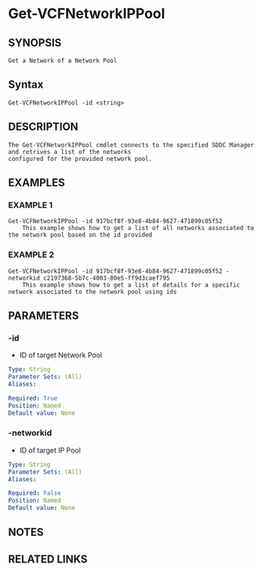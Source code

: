 # Get-VCFNetworkIPPool

## SYNOPSIS
    Get a Network of a Network Pool

## Syntax
```
Get-VCFNetworkIPPool -id <string>
```

## DESCRIPTION
    The Get-VCFNetworkIPPool cmdlet connects to the specified SDDC Manager and retrives a list of the networks
	configured for the provided network pool. 


## EXAMPLES

### EXAMPLE 1
```
Get-VCFNetworkIPPool -id 917bcf8f-93e8-4b84-9627-471899c05f52
    This example shows how to get a list of all networks associated to the network pool based on the id provided
```
### EXAMPLE 2
```
Get-VCFNetworkIPPool -id 917bcf8f-93e8-4b84-9627-471899c05f52 -networkid c2197368-5b7c-4003-80e5-ff9d3caef795 
    This example shows how to get a list of details for a specific network associated to the network pool using ids	
```

## PARAMETERS

### -id
- ID of target Network Pool

```yaml
Type: String
Parameter Sets: (All)
Aliases:

Required: True
Position: Named
Default value: None
```
### -networkid
- ID of target IP Pool

```yaml
Type: String
Parameter Sets: (All)
Aliases:

Required: False
Position: Named
Default value: None
```
## NOTES

## RELATED LINKS
